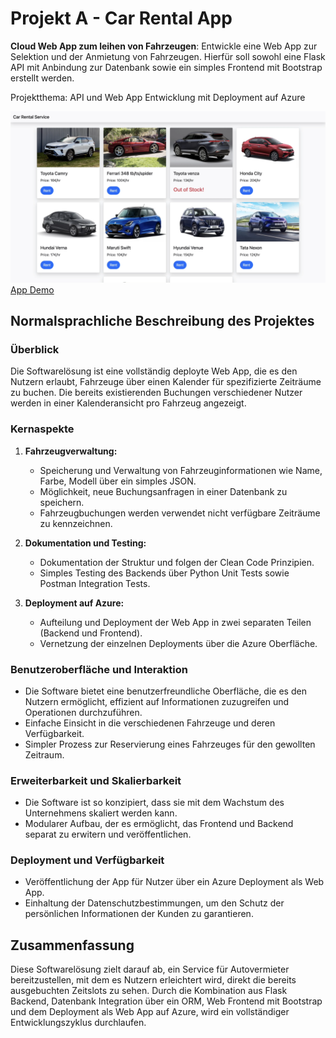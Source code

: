 # Projekt A - Car Rental App

**Cloud Web App zum leihen von Fahrzeugen**: Entwickle eine Web App zur Selektion und der Anmietung von Fahrzeugen. Hierfür soll sowohl eine Flask API mit Anbindung zur Datenbank sowie ein simples Frontend mit Bootstrap erstellt werden.

Projektthema: API und Web App Entwicklung mit Deployment auf Azure

![App Screenshot](./assets/car_rent_1.png)
[App Demo](./assets/Car-rental-recording.mp4)

## Normalsprachliche Beschreibung des Projektes

### Überblick

Die Softwarelösung ist eine vollständig deployte Web App, die es den Nutzern erlaubt, Fahrzeuge über einen Kalender für spezifizierte Zeiträume zu buchen. Die bereits existierenden Buchungen verschiedener Nutzer werden in einer Kalenderansicht pro Fahrzeug angezeigt.

### Kernaspekte

1. **Fahrzeugverwaltung:**
    - Speicherung und Verwaltung von Fahrzeuginformationen wie Name, Farbe, Modell über ein simples JSON.
    - Möglichkeit, neue Buchungsanfragen in einer Datenbank zu speichern.
    - Fahrzeugbuchungen werden verwendet nicht verfügbare Zeiträume zu kennzeichnen.

2. **Dokumentation und Testing:**
    - Dokumentation der Struktur und folgen der Clean Code Prinzipien.
    - Simples Testing des Backends über Python Unit Tests sowie Postman Integration Tests.

3. **Deployment auf Azure:**
    - Aufteilung und Deployment der Web App in zwei separaten Teilen (Backend und Frontend).
    - Vernetzung der einzelnen Deployments über die Azure Oberfläche.

### Benutzeroberfläche und Interaktion

- Die Software bietet eine benutzerfreundliche Oberfläche, die es den Nutzern ermöglicht, effizient auf
  Informationen zuzugreifen und Operationen durchzuführen.
- Einfache Einsicht in die verschiedenen Fahrzeuge und deren Verfügbarkeit.
- Simpler Prozess zur Reservierung eines Fahrzeuges für den gewollten Zeitraum.

### Erweiterbarkeit und Skalierbarkeit

- Die Software ist so konzipiert, dass sie mit dem Wachstum des Unternehmens skaliert werden kann.
- Modularer Aufbau, der es ermöglicht, das Frontend und Backend separat zu erwitern und veröffentlichen.

### Deployment und Verfügbarkeit 

- Veröffentlichung der App für Nutzer über ein Azure Deployment als Web App.
- Einhaltung der Datenschutzbestimmungen, um den Schutz der persönlichen Informationen der Kunden zu garantieren.

## Zusammenfassung

Diese Softwarelösung zielt darauf ab, ein Service für Autovermieter bereitzustellen, mit dem es Nutzern erleichtert wird, direkt die bereits ausgebuchten Zeitslots zu sehen. Durch die Kombination aus Flask Backend, Datenbank Integration über ein ORM, Web Frontend mit Bootstrap und dem Deployment als Web App auf Azure, wird ein vollständiger Entwicklungszyklus durchlaufen.